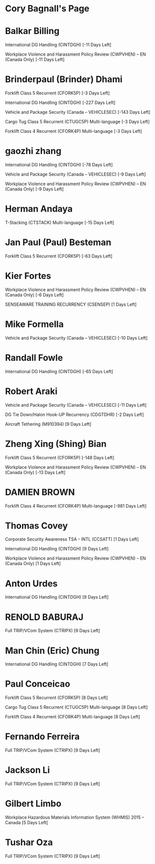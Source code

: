# Cory Bagnall's Page




# Balkar Billing


International DG Handling (CINTDGH) [-11 Days Left]

Workplace Violence and Harassment Policy Review (CWPVHEN) – EN (Canada Only) [-11 Days Left]



# Brinderpaul (Brinder) Dhami


Forklift Class 5 Recurrent (CFORK5P) [-3 Days Left]

International DG Handling (CINTDGH) [-227 Days Left]

Vehicle and Package Security (Canada – VEHICLESEC) [-143 Days Left]

Cargo Tug Class 5 Recurrent (CTUGC5P) Multi-language [-3 Days Left]

Forklift Class 4 Recurrent (CFORK4P) Multi-language [-3 Days Left]



# gaozhi zhang


International DG Handling (CINTDGH) [-78 Days Left]

Vehicle and Package Security (Canada – VEHICLESEC) [-9 Days Left]

Workplace Violence and Harassment Policy Review (CWPVHEN) – EN (Canada Only) [-9 Days Left]



# Herman Andaya


T-Stacking (CTSTACK) Multi-language [-15 Days Left]



# Jan Paul (Paul) Besteman


Forklift Class 5 Recurrent (CFORK5P) [-63 Days Left]



# Kier Fortes


Workplace Violence and Harassment Policy Review (CWPVHEN) – EN (Canada Only) [-6 Days Left]

SENSEAWARE TRAINING RECURRENCY (CSENSEP) [1 Days Left]



# Mike Formella


Vehicle and Package Security (Canada – VEHICLESEC) [-10 Days Left]



# Randall Fowle


International DG Handling (CINTDGH) [-65 Days Left]



# Robert Araki


Vehicle and Package Security (Canada – VEHICLESEC) [-11 Days Left]

DG Tie Down/Halon Hook-UP Recurrency (CDGTDHR) [-2 Days Left]

Aircraft Tethering (M910394) [9 Days Left]



# Zheng Xing (Shing) Bian


Forklift Class 5 Recurrent (CFORK5P) [-148 Days Left]

Workplace Violence and Harassment Policy Review (CWPVHEN) – EN (Canada Only) [-13 Days Left]



# DAMIEN BROWN


Forklift Class 4 Recurrent (CFORK4P) Multi-language [-981 Days Left]



# Thomas Covey


Corporate Security Awareness TSA - INTL (CCSATT) [1 Days Left]

International DG Handling (CINTDGH) [9 Days Left]

Workplace Violence and Harassment Policy Review (CWPVHEN) – EN (Canada Only) [1 Days Left]



# Anton Urdes


International DG Handling (CINTDGH) [9 Days Left]



# RENOLD BABURAJ


Full TRIP/VCom System (CTRIPX) [9 Days Left]



# Man Chin (Eric) Chung


International DG Handling (CINTDGH) [7 Days Left]



# Paul Conceicao


Forklift Class 5 Recurrent (CFORK5P) [8 Days Left]

Cargo Tug Class 5 Recurrent (CTUGC5P) Multi-language [8 Days Left]

Forklift Class 4 Recurrent (CFORK4P) Multi-language [8 Days Left]



# Fernando Ferreira


Full TRIP/VCom System (CTRIPX) [9 Days Left]



# Jackson Li


Full TRIP/VCom System (CTRIPX) [9 Days Left]



# Gilbert Limbo


Workplace Hazardous Materials Information System (WHMIS) 2015 – Canada [5 Days Left]



# Tushar Oza


Full TRIP/VCom System (CTRIPX) [9 Days Left]



